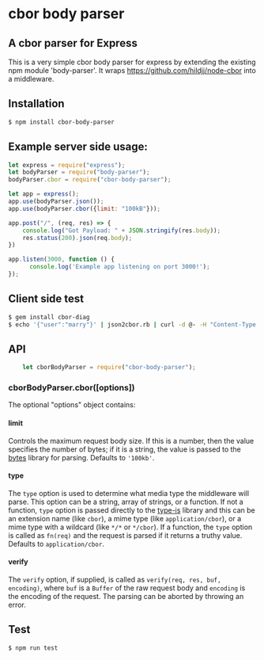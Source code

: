 

# cbor body parser 
## A cbor parser for Express

This is a very simple cbor body parser for express by extending the existing npm module 'body-parser'.
It wraps https://github.com/hildjj/node-cbor into a middleware. 

## Installation
```sh
$ npm install cbor-body-parser
```

## Example server side usage: 
```js
let express = require("express");
let bodyParser = require("body-parser");
bodyParser.cbor = require("cbor-body-parser");

let app = express();
app.use(bodyParser.json());
app.use(bodyParser.cbor({limit: "100kB"}));

app.post("/", (req, res) => {
	console.log("Got Payload: " + JSON.stringify(res.body)); 
	res.status(200).json(req.body);
})

app.listen(3000, function () {
	  console.log('Example app listening on port 3000!');
});
```

## Client side test 
```sh
$ gem install cbor-diag
$ echo '{"user":"marry"}' | json2cbor.rb | curl -d @- -H "Content-Type: application/cbor" -X POST http://localhost:3000/
```

## API

```js
	let cborBodyParser = require("cbor-body-parser");
```

### cborBodyParser.cbor([options])

The optional "options" object contains: 

#### limit 
Controls the maximum request body size. If this is a number, then the value
specifies the number of bytes; if it is a string, the value is passed to the
[bytes](https://www.npmjs.com/package/bytes) library for parsing. Defaults
to `'100kb'`.

#### type 
The `type` option is used to determine what media type the middleware will
parse. This option can be a string, array of strings, or a function. If not a
function, `type` option is passed directly to the
[type-is](https://www.npmjs.org/package/type-is#readme) library and this can
be an extension name (like `cbor`), a mime type (like `application/cbor`), or
a mime type with a wildcard (like `*/*` or `*/cbor`). If a function, the `type`
option is called as `fn(req)` and the request is parsed if it returns a truthy
value. Defaults to `application/cbor`.

#### verify 
The `verify` option, if supplied, is called as `verify(req, res, buf, encoding)`,
where `buf` is a `Buffer` of the raw request body and `encoding` is the
encoding of the request. The parsing can be aborted by throwing an error.

## Test
```sh
$ npm run test
```







